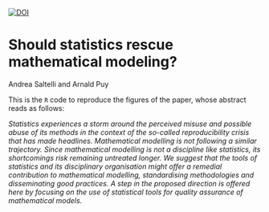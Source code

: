 [![DOI](https://zenodo.org/badge/DOI/10.5281/zenodo.7440982.svg)](https://doi.org/10.5281/zenodo.7440982)

# Should statistics rescue mathematical modeling?

Andrea Saltelli and Arnald Puy

This is the ``R`` code to reproduce the figures of the paper, whose abstract reads as follows:

*Statistics experiences a storm around the perceived misuse and possible abuse of its methods in the context of the so-called reproducibility crisis that has made headlines. Mathematical modelling is not following a similar trajectory. Since mathematical modelling is not a discipline like statistics, its shortcomings risk remaining untreated longer. We suggest that the tools of statistics and its disciplinary organisation might offer a remedial contribution to mathematical modelling, standardising methodologies and disseminating good practices. A step in the proposed direction is offered here by focusing on the use of statistical tools for quality assurance of mathematical models.*


